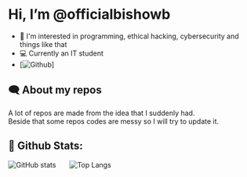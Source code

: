 # Hi, I’m @officialbishowb

- 👀 I'm interested in programming, ethical hacking, cybersecurity and things like that
- 💻 Currently an IT student
- [![Github](https://img.shields.io/github/followers/officialbishowb?label=Follow&style=social)]

## 🗨 About my repos
<p>A lot of repos are made from the idea that I suddenly had.<br>
Beside that some repos codes are messy so I will try to update it.</p>

## 🥇 Github Stats:

![GitHub stats](https://github-readme-stats.vercel.app/api?username=officialbishowb&show_icons=true&theme=tokyonight)&nbsp;&nbsp;&nbsp;&nbsp;&nbsp;&nbsp;&nbsp;![Top Langs](https://github-readme-stats.vercel.app/api/top-langs/?username=officialbishowb&theme=tokyonight)
 

<!---
officialbishowb/officialbishowb is a ✨ special ✨ repository because its `README.md` (this file) appears on your GitHub profile.
You can click the Preview link to take a look at your changes.
--->
